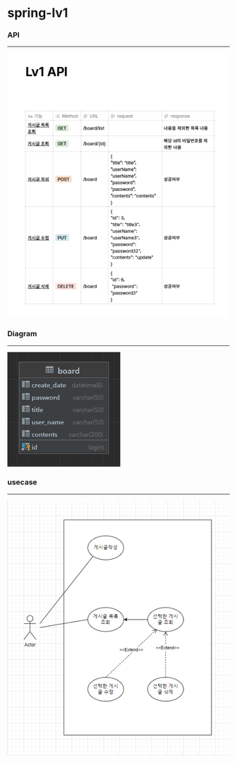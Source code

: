 # spring-lv1



### API
-----
![이미지](/readme_asset/spring-Lv1-API.png)



### Diagram
----- 
![이미지](/readme_asset/spring-Lv1-diagram.png)


### usecase
----- 
![이미지](/readme_asset/spring-Lv1-usecase.png)
